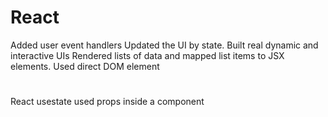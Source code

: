 # React
Added user event handlers
Updated the UI by state.
Built real dynamic and interactive UIs
Rendered lists of data and mapped list items to JSX elements.
Used direct DOM element
#
React usestate
used props inside a component 
